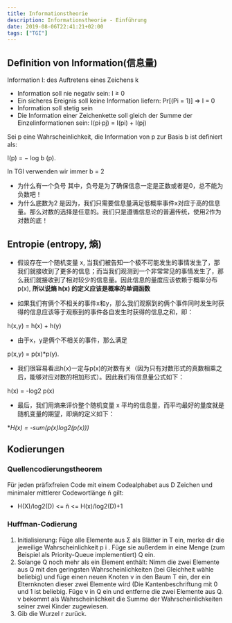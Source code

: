 ```yaml
---
title: Informationstheorie
description: Informationstheorie - Einführung
date: 2019-08-06T22:41:21+02:00
tags: ["TGI"]
---
```


## Deﬁnition von Information(信息量)
Information I: des Auftretens eines Zeichens k
+ Information soll nie negativ sein: I ≥ 0
+ Ein sicheres Ereignis soll keine Information liefern: Pr[(Pi = 1)] ⇒ I = 0
+ Information soll stetig sein
+ Die Information einer Zeichenkette soll gleich der Summe der Einzelinformationen sein: I(pi·pj) = I(pi) + I(pj)

Sei p eine Wahrscheinlichkeit, die Information von p zur Basis b ist deﬁniert als:

I(p) = − log b (p).

In TGI verwenden wir immer b = 2

+ 为什么有一个负号
  其中，负号是为了确保信息一定是正数或者是0，总不能为负数吧！
+ 为什么底数为2
  是因为，我们只需要信息量满足低概率事件x对应于高的信息量。那么对数的选择是任意的。我们只是遵循信息论的普遍传统，使用2作为对数的底！

## Entropie (entropy, 熵)
* 假设存在一个随机变量 x, 当我们被告知一个极不可能发生的事情发生了，那我们就接收到了更多的信息；而当我们观测到一个非常常见的事情发生了，那么我们就接收到了相对较少的信息量。因此信息的量度应该依赖于概率分布 p(x), **所以说熵 h(x) 的定义应该是概率的单调函数**

* 如果我们有俩个不相关的事件x和y，那么我们观察到的俩个事件同时发生时获得的信息应该等于观察到的事件各自发生时获得的信息之和，即：

h(x,y) = h(x) + h(y)

* 由于x，y是俩个不相关的事件，那么满足

p(x,y) = p(x)*p(y).

* 我们很容易看出h(x)一定与p(x)的对数有关（因为只有对数形式的真数相乘之后，能够对应对数的相加形式）。因此我们有信息量公式如下：

h(x) = -log2 p(x)

+ 最后，我们用熵来评价整个随机变量 x 平均的信息量，而平均最好的量度就是随机变量的期望，即熵的定义如下：

**H(x) = -sum(p(x)*log2(p(x)))**

## Kodierungen
### Quellencodierungstheorem
Für jeden präﬁxfreien Code mit einem Codealphabet aus D Zeichen und minimaler mittlerer Codewortlänge ñ gilt:

+ H(X)/log2(D) <= ñ <= H(x)/log2(D)+1

### Huﬀman-Codierung
1. Initialisierung: Füge alle Elemente aus Σ als Blätter in T ein, merke dir die jeweilige Wahrscheinlichkeit p i . Füge sie außerdem in eine Menge (zum Beispiel als Priority-Queue implementiert) Q ein.
2. Solange Q noch mehr als ein Element enthält: Nimm die zwei Elemente aus Q mit den geringsten Wahrscheinlichkeiten (bei Gleichheit wähle beliebig) und füge einen neuen Knoten v in den Baum T ein, der ein Elternknoten dieser zwei Elemente wird (Die Kantenbeschriftung mit 0 und 1 ist beliebig. Füge v in Q ein und entferne die zwei Elemente aus Q. v bekommt als Wahrscheinlichkeit die Summe der Wahrscheinlichkeiten seiner zwei Kinder zugewiesen.
3. Gib die Wurzel r zurück.

